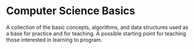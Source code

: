 # Computer Science Basics
A collection of the basic concepts, algorithms, and data structures used as a base for practice and for teaching. A possible starting point for teaching those interested in learning to program.
